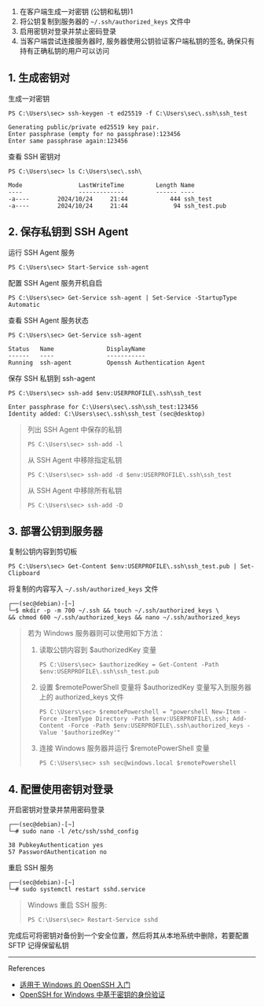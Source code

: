 1. 在客户端生成一对密钥 (公钥和私钥)1
2. 将公钥复制到服务器的 `~/.ssh/authorized_keys` 文件中
3. 启用密钥对登录并禁止密码登录
4. 当客户端尝试连接服务器时, 服务器使用公钥验证客户端私钥的签名, 确保只有持有正确私钥的用户可以访问

## 1. 生成密钥对

生成一对密钥

```
PS C:\Users\sec> ssh-keygen -t ed25519 -f C:\Users\sec\.ssh\ssh_test
```

```
Generating public/private ed25519 key pair.
Enter passphrase (empty for no passphrase):123456
Enter same passphrase again:123456
```

查看 SSH 密钥对

```
PS C:\Users\sec> ls C:\Users\sec\.ssh\
```

```
Mode                LastWriteTime         Length Name
----                -------------         ------ ----
-a----        2024/10/24     21:44            444 ssh_test
-a----        2024/10/24     21:44             94 ssh_test.pub
```

## 2. 保存私钥到 SSH Agent

运行 SSH Agent 服务

```
PS C:\Users\sec> Start-Service ssh-agent
```

配置 SSH Agent 服务开机自启

```
PS C:\Users\sec> Get-Service ssh-agent | Set-Service -StartupType Automatic
```

查看 SSH Agent 服务状态

```
PS C:\Users\sec> Get-Service ssh-agent
```

```
Status   Name               DisplayName
------   ----               -----------
Running  ssh-agent          Openssh Authentication Agent
```

保存 SSH 私钥到 ssh-agent

```
PS C:\Users\sec> ssh-add $env:USERPROFILE\.ssh\ssh_test
```

```
Enter passphrase for C:\Users\sec\.ssh\ssh_test:123456
Identity added: C:\Users\sec\.ssh\ssh_test (sec@desktop)
```

> 列出 SSH Agent 中保存的私钥
>
> ```
> PS C:\Users\sec> ssh-add -l
> ```
>
> 从 SSH Agent 中移除指定私钥
>
> ```
> PS C:\Users\sec> ssh-add -d $env:USERPROFILE\.ssh\ssh_test
> ```
>
> 从 SSH Agent 中移除所有私钥
>
> ```
> PS C:\Users\sec> ssh-add -D
> ```

## 3. 部署公钥到服务器

复制公钥内容到剪切板

```
PS C:\Users\sec> Get-Content $env:USERPROFILE\.ssh\ssh_test.pub | Set-Clipboard
```

将复制的内容写入 `~/.ssh/authorized_keys` 文件

```
┌──(sec@debian)-[~]
└─$ mkdir -p -m 700 ~/.ssh && touch ~/.ssh/authorized_keys \
&& chmod 600 ~/.ssh/authorized_keys && nano ~/.ssh/authorized_keys
```

> 若为 Windows 服务器则可以使用如下方法：
>
> 1. 读取公钥内容到 $authorizedKey 变量
>
>    ```
>    PS C:\Users\sec> $authorizedKey = Get-Content -Path $env:USERPROFILE\.ssh\ssh_test.pub
>    ```
>
> 2. 设置 $remotePowerShell 变量将 $authorizedKey 变量写入到服务器上的 authorized_keys 文件
>
>    ```
>    PS C:\Users\sec> $remotePowershell = "powershell New-Item -Force -ItemType Directory -Path $env:USERPROFILE\.ssh; Add-Content -Force -Path $env:USERPROFILE\.ssh\authorized_keys -Value '$authorizedKey'"
>    ```
>
> 3. 连接 Windows 服务器并运行 $remotePowerShell 变量
>
>    ```
>    PS C:\Users\sec> ssh sec@windows.local $remotePowershell
>    ```

## 4. 配置使用密钥对登录

开启密钥对登录并禁用密码登录

```
┌──(sec@debian)-[~]
└─# sudo nano -l /etc/ssh/sshd_config
```

```
38 PubkeyAuthentication yes
57 PasswordAuthentication no
```

重启 SSH 服务

```
┌──(sec@debian)-[~]
└─# sudo systemctl restart sshd.service
```

> Windows 重启 SSH 服务: 
>
> ```
> PS C:\Users\sec> Restart-Service sshd
> ```

完成后可将密钥对备份到一个安全位置，然后将其从本地系统中删除，若要配置 SFTP 记得保留私钥

---

References

- [适用于 Windows 的 OpenSSH 入门](https://learn.microsoft.com/zh-cn/windows-server/administration/openssh/openssh_install_firstuse?tabs=gui&pivots=windows-server-2025)
- [OpenSSH for Windows 中基于密钥的身份验证](https://learn.microsoft.com/zh-cn/windows-server/administration/openssh/openssh_keymanagement)